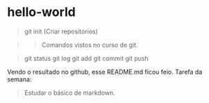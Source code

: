 # hello-world

> git init (Criar repositórios)

>> Comandos vistos no curso de git.

> git status
> git log
> git add
> git commit
> git push

Vendo o resultado no github, esse README.md ficou feio.
Tarefa da semana:
> Estudar o básico de markdown.
